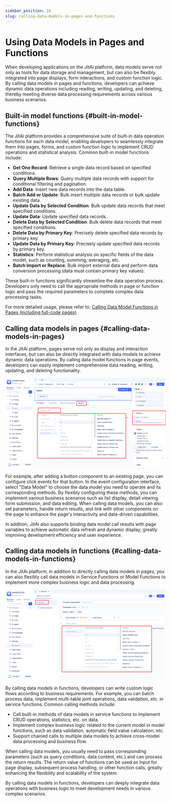```yaml
---
sidebar_position: 10
slug: calling-data-models-in-pages-and-functions
---
```


# Using Data Models in Pages and Functions

When developing applications on the JitAi platform, data models serve not only as tools for data storage and management, but can also be flexibly integrated into page displays, form interactions, and custom function logic. By calling data models in pages and functions, developers can achieve dynamic data operations including reading, writing, updating, and deleting, thereby meeting diverse data processing requirements across various business scenarios.

## Built-in model functions {#built-in-model-functions}

The JitAi platform provides a comprehensive suite of built-in data operation functions for each data model, enabling developers to seamlessly integrate them into pages, forms, and custom function logic to implement CRUD operations and statistical analysis. Common built-in model functions include:

- **Get One Record**: Retrieve a single data record based on specified conditions.
- **Query Multiple Rows**: Query multiple data records with support for conditional filtering and pagination.
- **Add Data**: Insert new data records into the data table.
- **Batch Add or Update**: Bulk insert multiple data records or bulk update existing data.
- **Update Data by Selected Condition**: Bulk update data records that meet specified conditions.
- **Update Data**: Update specified data records.
- **Delete Data by Selected Condition**: Bulk delete data records that meet specified conditions.
- **Delete Data by Primary Key**: Precisely delete specified data records by primary key.
- **Update Data by Primary Key**: Precisely update specified data records by primary key.
- **Statistics**: Perform statistical analysis on specific fields of the data model, such as counting, summing, averaging, etc.
- **Batch Import or Replace**: Bulk import external data and perform data conversion processing (data must contain primary key values).

These built-in functions significantly streamline the data operation process. Developers only need to call the appropriate methods in page or function logic and pass the required parameters to complete complex data processing tasks.

For more detailed usage, please refer to: [Calling Data Model Functions in Pages (including full-code pages)](../calling-business-elements-in-pages/calling-data-model-functions-in-pages.md)

## Calling data models in pages {#calling-data-models-in-pages}

In the JitAi platform, pages serve not only as display and interaction interfaces, but can also be directly integrated with data models to achieve dynamic data operations. By calling data model functions in page events, developers can easily implement comprehensive data reading, writing, updating, and deleting functionality.

![Page Using Data Model](./img/page-use-model.png "Page Using Data Model")

For example, after adding a button component to an existing page, you can configure click events for that button. In the event configuration interface, select "Data Model" to choose the data model you need to operate and its corresponding methods. By flexibly configuring these methods, you can implement various business scenarios such as list display, detail viewing, form submission, and data editing. When calling data models, you can also set parameters, handle return results, and link with other components on the page to enhance the page's interactivity and data-driven capabilities.

In addition, JitAi also supports binding data model call results with page variables to achieve automatic data refresh and dynamic display, greatly improving development efficiency and user experience.

## Calling data models in functions {#calling-data-models-in-functions}

In the JitAi platform, in addition to directly calling data models in pages, you can also flexibly call data models in Service Functions or Model Functions to implement more complex business logic and data processing.

![Function Using Data Model](./img/func-use-model.png "Function Using Data Model")

By calling data models in functions, developers can write custom logic flows according to business requirements. For example, you can batch process data, implement multi-table joint operations, data validation, etc. in service functions. Common calling methods include:

- Call built-in methods of data models in service functions to implement CRUD operations, statistics, etc. on data.
- Implement complex business logic related to the current model in model functions, such as data validation, automatic field value calculation, etc.
- Support chained calls to multiple data models to achieve cross-model data processing and business flow.

When calling data models, you usually need to pass corresponding parameters (such as query conditions, data content, etc.) and can process the return results. The return value of functions can be used as input for page display, subsequent process handling, or other function calls, greatly enhancing the flexibility and scalability of the system.

By calling data models in functions, developers can deeply integrate data operations with business logic to meet development needs in various complex scenarios.